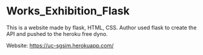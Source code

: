 # Works_Exhibition_Flask
This is a website made by flask, HTML, CSS. Author used flask to create the API and pushed to the heroku free dyno.

Website:
https://uc-sgsim.herokuapp.com/
